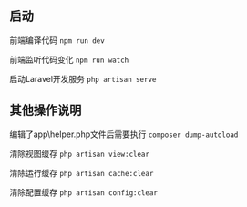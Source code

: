 ## 启动
前端编译代码 ```npm run dev```

前端监听代码变化 ```npm run watch```

启动Laravel开发服务
```php artisan serve```


## 其他操作说明
编辑了app\helper.php文件后需要执行
```composer dump-autoload```

清除视图缓存 
```php artisan view:clear```

清除运行缓存
```php artisan cache:clear```

清除配置缓存
```php artisan config:clear```